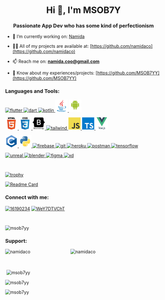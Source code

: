 <h1 align="center">Hi 👋, I'm MSOB7Y</h1>
<h3 align="center">Passionate App Dev who has some kind of perfectionism</h3>

- 🔭 I’m currently working on: [Namida](https://github.com/namidaco/namida)

- 👨‍💻 All of my projects are available at: [https://github.com/namidaco](https://github.com/namidaco)

- 📫 Reach me on: **namida.coo@gmail.com**

- 📄 Know about my experiences/projects: [https://github.com/MSOB7YY](https://github.com/MSOB7YY)


<h3 align="left">Languages and Tools:</h3>
<p align="left">  
<a href="https://flutter.dev" target="_blank" rel="noreferrer"> <img src="https://www.vectorlogo.zone/logos/flutterio/flutterio-icon.svg" alt="flutter" width="40" height="40"/> </a>  
<a href="https://dart.dev" target="_blank" rel="noreferrer"> <img src="https://www.vectorlogo.zone/logos/dartlang/dartlang-icon.svg" alt="dart" width="40" height="40"/> </a>  
<a href="https://kotlinlang.org" target="_blank" rel="noreferrer"> <img src="https://www.vectorlogo.zone/logos/kotlinlang/kotlinlang-icon.svg" alt="kotlin" width="40" height="40"/> </a> 
<a href="https://www.java.com" target="_blank" rel="noreferrer"> <img src="https://raw.githubusercontent.com/devicons/devicon/master/icons/java/java-original.svg" alt="java" width="40" height="40"/> </a>
<a href="https://developer.android.com" target="_blank" rel="noreferrer"> <img src="https://raw.githubusercontent.com/devicons/devicon/master/icons/android/android-original-wordmark.svg" alt="android" width="40" height="40"/> </a> 


<a href="https://www.w3.org/html/" target="_blank" rel="noreferrer"> <img src="https://raw.githubusercontent.com/devicons/devicon/master/icons/html5/html5-original-wordmark.svg" alt="html5" width="40" height="40"/> </a> 
<a href="https://www.w3schools.com/css/" target="_blank" rel="noreferrer"> <img src="https://raw.githubusercontent.com/devicons/devicon/master/icons/css3/css3-original-wordmark.svg" alt="css3" width="40" height="40"/> </a>
<a href="https://getbootstrap.com" target="_blank" rel="noreferrer"> <img src="https://raw.githubusercontent.com/devicons/devicon/master/icons/bootstrap/bootstrap-plain-wordmark.svg" alt="bootstrap" width="40" height="40"/> </a> 
<a href="https://tailwindcss.com/" target="_blank" rel="noreferrer"> <img src="https://www.vectorlogo.zone/logos/tailwindcss/tailwindcss-icon.svg" alt="tailwind" width="40" height="40"/> </a> 
<a href="https://developer.mozilla.org/en-US/docs/Web/JavaScript" target="_blank" rel="noreferrer"> <img src="https://raw.githubusercontent.com/devicons/devicon/master/icons/javascript/javascript-original.svg" alt="javascript" width="40" height="40"/> </a>
<a href="https://www.typescriptlang.org/" target="_blank" rel="noreferrer"> <img src="https://raw.githubusercontent.com/devicons/devicon/master/icons/typescript/typescript-original.svg" alt="typescript" width="40" height="40"/> </a> 
<a href="https://vuejs.org/" target="_blank" rel="noreferrer"> <img src="https://raw.githubusercontent.com/devicons/devicon/master/icons/vuejs/vuejs-original-wordmark.svg" alt="vuejs" width="40" height="40"/> </a>

<a href="https://www.cprogramming.com/" target="_blank" rel="noreferrer"> <img src="https://raw.githubusercontent.com/devicons/devicon/master/icons/c/c-original.svg" alt="c" width="40" height="40"/> </a> 
<a href="https://www.python.org" target="_blank" rel="noreferrer"> <img src="https://raw.githubusercontent.com/devicons/devicon/master/icons/python/python-original.svg" alt="python" width="40" height="40"/> </a> 
<a href="https://firebase.google.com/" target="_blank" rel="noreferrer"> <img src="https://www.vectorlogo.zone/logos/firebase/firebase-icon.svg" alt="firebase" width="40" height="40"/> </a>
<a href="https://git-scm.com/" target="_blank" rel="noreferrer"> <img src="https://www.vectorlogo.zone/logos/git-scm/git-scm-icon.svg" alt="git" width="40" height="40"/> </a> 
<a href="https://heroku.com" target="_blank" rel="noreferrer"> <img src="https://www.vectorlogo.zone/logos/heroku/heroku-icon.svg" alt="heroku" width="40" height="40"/> </a>
<a href="https://postman.com" target="_blank" rel="noreferrer"> <img src="https://www.vectorlogo.zone/logos/getpostman/getpostman-icon.svg" alt="postman" width="40" height="40"/> </a> 
<a href="https://www.tensorflow.org" target="_blank" rel="noreferrer"> <img src="https://www.vectorlogo.zone/logos/tensorflow/tensorflow-icon.svg" alt="tensorflow" width="40" height="40"/> </a> 

<a href="https://unrealengine.com/" target="_blank" rel="noreferrer"> <img src="https://raw.githubusercontent.com/kenangundogan/fontisto/036b7eca71aab1bef8e6a0518f7329f13ed62f6b/icons/svg/brand/unreal-engine.svg" alt="unreal" width="40" height="40"/> </a> 
<a href="https://www.blender.org/" target="_blank" rel="noreferrer"> <img src="https://download.blender.org/branding/community/blender_community_badge_white.svg" alt="blender" width="40" height="40"/> </a> 
<a href="https://www.figma.com/" target="_blank" rel="noreferrer"> <img src="https://www.vectorlogo.zone/logos/figma/figma-icon.svg" alt="figma" width="40" height="40"/> </a> 
<a href="https://www.adobe.com/products/xd.html" target="_blank" rel="noreferrer"> <img src="https://cdn.worldvectorlogo.com/logos/adobe-xd.svg" alt="xd" width="40" height="40"/> </a> </p>

<br>

[![trophy](https://github-profile-trophy.vercel.app/?username=MSOB7YY&theme=onedark)](https://github.com/ryo-ma/github-profile-trophy)


[![Readme Card](https://github-readme-stats.vercel.app/api/pin/?username=namidaco&repo=namida&theme=dark)](https://github.com/anuraghazra/github-readme-stats)

<h3 align="left">Connect with me:</h3>
<p align="left">
<a href="https://stackoverflow.com/users/16190234" target="blank"><img align="center" src="https://raw.githubusercontent.com/rahuldkjain/github-profile-readme-generator/master/src/images/icons/Social/stack-overflow.svg" alt="16190234" height="30" width="40" /></a>
<a href="https://discord.gg/WeY7DTVChT" target="blank"><img align="center" src="https://raw.githubusercontent.com/rahuldkjain/github-profile-readme-generator/master/src/images/icons/Social/discord.svg" alt="WeY7DTVChT" height="30" width="40" /></a>
</p>

<!---
![](https://count.getloli.com/get/@MSOB7YY.github.readme)
-->

<br>

<p align="left"> <img src="https://komarev.com/ghpvc/?username=msob7yy&label=Profile%20views&color=0e75b6&style=flat" alt="msob7yy" /> </p>

<h3 align="left">Support:</h3>
<p><a href="https://www.buymeacoffee.com/namidaco"> <img align="left" src="https://cdn.buymeacoffee.com/buttons/v2/default-yellow.png" height="50" width="210" alt="namidaco" /></a><a href="https://ko-fi.com/namidaco"> <img align="left" src="https://cdn.ko-fi.com/cdn/kofi3.png?v=3" height="50" width="210" alt="namidaco" /></a></p><br><br>

<br>
<p>&nbsp;<img align="center" src="https://github-readme-stats.vercel.app/api?username=msob7yy&include_orgs=true&show_icons=true&locale=en&theme=dark" alt="msob7yy" /></p>

<p><img align="center" src="https://github-readme-streak-stats.herokuapp.com/?user=msob7yy&theme=dark&" alt="msob7yy" /></p>

<p><img align="left" src="https://github-readme-stats.vercel.app/api/top-langs?username=msob7yy&show_icons=true&locale=en&layout=compact&theme=dark" alt="msob7yy" /></p>
